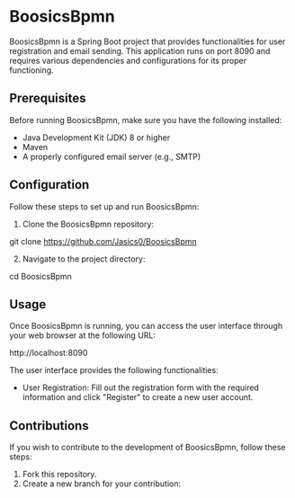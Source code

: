 # BoosicsBpmn

BoosicsBpmn is a Spring Boot project that provides functionalities for user registration and email sending. This application runs on port 8090 and requires various dependencies and configurations for its proper functioning.

## Prerequisites

Before running BoosicsBpmn, make sure you have the following installed:

- Java Development Kit (JDK) 8 or higher
- Maven
- A properly configured email server (e.g., SMTP)

## Configuration

Follow these steps to set up and run BoosicsBpmn:

1. Clone the BoosicsBpmn repository:

git clone https://github.com/Jasics0/BoosicsBpmn


2. Navigate to the project directory:

cd BoosicsBpmn


## Usage

Once BoosicsBpmn is running, you can access the user interface through your web browser at the following URL:

http://localhost:8090


The user interface provides the following functionalities:

- User Registration: Fill out the registration form with the required information and click "Register" to create a new user account.

## Contributions

If you wish to contribute to the development of BoosicsBpmn, follow these steps:

1. Fork this repository.
2. Create a new branch for your contribution:


